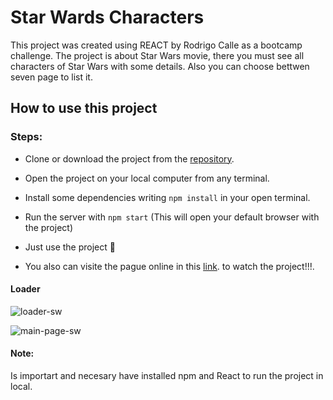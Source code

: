 # Star Wards Characters

This project was created using REACT by Rodrigo Calle as a bootcamp challenge.
The project is about Star Wars movie, there you must see all characters of Star Wars with some details. Also you can choose bettwen seven page to list it.

## How to use this project
### Steps: 
* Clone or download the project from the [repository](https://github.com/rodrigo-calle/star-wars-consume).
* Open the project on your local computer from any terminal.
* Install some dependencies writing `npm install` in your open terminal.
* Run the server with `npm start` (This will open your default browser with the project)
* Just use the project 👾 

* You also can visite the pague online in this [link](https://flamboyant-mclean-c3a6cf.netlify.app/). to watch the project!!!.

#### Loader
![loader-sw](https://i.ibb.co/0r2By9d/lsw.png)

![main-page-sw](https://i.ibb.co/h94wY1r/swc.png)

#### Note: 

Is importart and necesary have installed npm and React to run the project in local.

